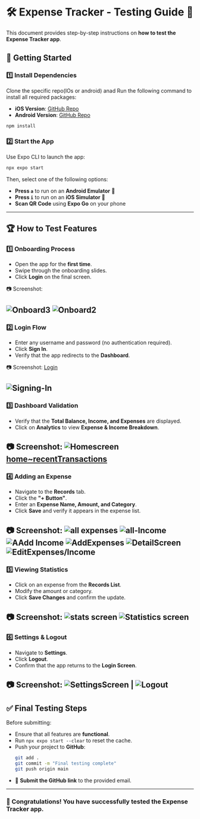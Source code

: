 # 🛠️ Expense Tracker - Testing Guide 📲

This document provides step-by-step instructions on **how to test the Expense Tracker app**.

## 🚀 Getting Started

### **1️⃣ Install Dependencies**
Clone  the specific repo(IOs or android) anad Run the following command to install all required packages:
- **iOS Version**: [GitHub Repo](https://github.com/Ben-Genius/Expense-Tracker.git)
- **Android Version**: [GitHub Repo](https://github.com/Ben-Genius/Expense-Tracker/tree/androidVersion)

```bash
npm install
```

### **2️⃣ Start the App**
Use Expo CLI to launch the app:
```bash
npx expo start
```
Then, select one of the following options:
- **Press `a`** to run on an **Android Emulator** 📱
- **Press `i`** to run on an **iOS Simulator** 🍏
- **Scan QR Code** using **Expo Go** on your phone

---

## 🏆 **How to Test Features**

### **1️⃣ Onboarding Process**
- Open the app for the **first time**.
- Swipe through the onboarding slides.
- Click **Login** on the final screen.

📷 Screenshot:

![Onboard3](https://github.com/user-attachments/assets/eec92ffd-ed44-498b-89e7-da54d63cfad4) 
![Onboard2](https://github.com/user-attachments/assets/05b9437b-89d8-45ae-9b5e-213262a333c0)
---

### **2️⃣ Login Flow**
- Enter any username and password (no authentication required).
- Click **Sign In**.
- Verify that the app redirects to the **Dashboard**.

📷 Screenshot:
 [Login](https://github.com/user-attachments/assets/c87d7bf4-70ab-4a6b-a078-badc8fc166ea) 
 
![Signing-In](https://github.com/user-attachments/assets/ebcde421-26c4-45c0-b5fd-f81bf36e032f)
---

### **3️⃣ Dashboard Validation**
- Verify that the **Total Balance, Income, and Expenses** are displayed.
- Click on **Analytics** to view **Expense & Income Breakdown**.

📷 Screenshot:
  ![Homescreen](https://github.com/user-attachments/assets/52519fde-534a-475a-8358-7c7fc75949bb) 
[home~recentTransactions](https://github.com/user-attachments/assets/d97924d6-bc5d-4b72-aacf-8894a3623ac8) 
---

### **4️⃣ Adding an Expense**
- Navigate to the **Records** tab.
- Click the **"+ Button"**.
- Enter an **Expense Name, Amount, and Category**.
- Click **Save** and verify it appears in the expense list.

📷 Screenshot:
 ![all expenses](https://github.com/user-attachments/assets/6a70f37f-1d29-438f-b94f-407a4582ea4d)
 ![all-Income](https://github.com/user-attachments/assets/c9f1ef3b-5272-4bf8-97bb-e4fd5b4b39d5)
 ![AAdd Income](https://github.com/user-attachments/assets/79c57abf-0465-471d-b863-d4b2e4387e7b) 
 ![AddExpenses](https://github.com/user-attachments/assets/4789cef9-f420-43bb-8906-423f77ed0242)
 ![DetailScreen](https://github.com/user-attachments/assets/fe9da5bf-abcc-4da1-bf0c-3d87a633a064)
 ![EditExpenses/Income](https://github.com/user-attachments/assets/eeeca943-a4de-4371-9d71-9cec2b17bd98)
---

### **5️⃣ Viewing Statistics**
- Click on an expense from the **Records List**.
- Modify the amount or category.
- Click **Save Changes** and confirm the update.

📷 Screenshot:
 ![stats screen](https://github.com/user-attachments/assets/a14d8da8-586a-408a-8825-768af45ce66b)
 ![Statistics screen](https://github.com/user-attachments/assets/c3668351-b8a7-4d00-abbc-12654e3ba13e)
---

### **6️⃣ Settings & Logout**
- Navigate to **Settings**.
- Click **Logout**.
- Confirm that the app returns to the **Login Screen**.

📷 Screenshot:
![SettingsScreen](https://github.com/user-attachments/assets/9f41d3d6-2775-4e52-8d4d-a420302725ac)
| ![Logout](https://github.com/user-attachments/assets/bf0f0cad-0822-4a94-8451-57be7e07810b) 
---

## ✅ Final Testing Steps
Before submitting:
- Ensure that all features are **functional**.
- Run `npx expo start --clear` to reset the cache.
- Push your project to **GitHub**:
  ```bash
  git add .
  git commit -m "Final testing complete"
  git push origin main
  ```
- 📩 **Submit the GitHub link** to the provided email.

---

### 🎉 Congratulations! You have successfully tested the Expense Tracker app.

